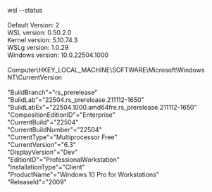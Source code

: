 wsl --status <br />
 <br />
Default Version: 2 <br />
WSL version: 0.50.2.0 <br />
Kernel version: 5.10.74.3 <br />
WSLg version: 1.0.29 <br />
Windows version: 10.0.22504.1000 <br />
 <br />
Computer\HKEY_LOCAL_MACHINE\SOFTWARE\Microsoft\Windows NT\CurrentVersion <br />
 <br />
"BuildBranch"="rs_prerelease" <br />
"BuildLab"="22504.rs_prerelease.211112-1650" <br />
"BuildLabEx"="22504.1000.amd64fre.rs_prerelease.211112-1650" <br />
"CompositionEditionID"="Enterprise" <br />
"CurrentBuild"="22504" <br />
"CurrentBuildNumber"="22504" <br />
"CurrentType"="Multiprocessor Free" <br />
"CurrentVersion"="6.3" <br />
"DisplayVersion"="Dev" <br />
"EditionID"="ProfessionalWorkstation" <br />
"InstallationType"="Client" <br />
"ProductName"="Windows 10 Pro for Workstations" <br />
"ReleaseId"="2009" <br />
